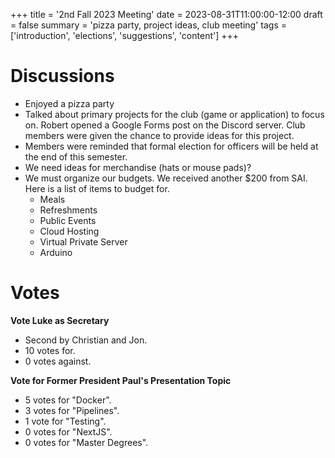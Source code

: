 +++
title = '2nd Fall 2023 Meeting'
date = 2023-08-31T11:00:00-12:00
draft = false
summary = 'pizza party, project ideas, club meeting'
tags = ['introduction', 'elections', 'suggestions', 'content']
+++

# Discussions

- Enjoyed a pizza party
- Talked about primary projects for the club (game or application) to focus on. Robert opened a Google Forms post on the Discord server. Club members were given the chance to provide ideas for this project.
- Members were reminded that formal election for officers will be held at the end of this semester.
- We need ideas for merchandise (hats or mouse pads)?
- We must organize our budgets. We received another $200 from SAI. Here is a list of items to budget for.
	- Meals
	- Refreshments
	- Public Events
	- Cloud Hosting
	- Virtual Private Server
	- Arduino

# Votes

**Vote Luke as Secretary**
- Second by Christian and Jon.
- 10 votes for.
- 0 votes against.

**Vote for Former President Paul's Presentation Topic**
- 5 votes for "Docker".
- 3 votes for "Pipelines".
- 1 vote for "Testing".
- 0 votes for "NextJS".
- 0 votes for "Master Degrees".
